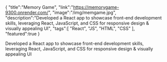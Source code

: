 {
    "title":"Memory Game",
    "link":"https://memorygame-9300.onrender.com/",
    "image":"/img/memgame.jpg",
    "description":"Developed a React app to showcase front-end development skills, leveraging React, JavaScript, and CSS for responsive design & visually appealing UI",
    "tags":[
          "React",
          "JS",
          "HTML",
          "CSS"
        ],
    "featured":true
}


Developed a React app to showcase front-end development skills, leveraging React, JavaScript, and CSS for responsive design & visually appealing UI
